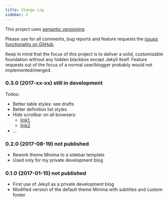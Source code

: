 ```yaml
---
title: Change Log
sidebar: 2
---
```

This project uses [semantic versioning](http://semver.org).

Please use for all comments, bug reports and feature requests the [issues functionality on GitHub](https://github.com/ogobrecht/hydebar/issues).

Keep in mind that the focus of this project is to deliver a solid, customizable foundation without any hidden blackbox except Jekyll itself. Feature requests out of the focus of a normal user/blogger probably would not implemented/merged.


### 0.3.0 (2017-xx-xx) still in development

Todos:

- Better table styles: see drafts
- Better definition list styles
- Hide scrollbar on all browsers:
  - [link1](https://stackoverflow.com/questions/3296644/hiding-the-scrollbar-on-an-html-page),
  - [link2](https://stackoverflow.com/questions/16670931/hide-scroll-bar-but-while-still-being-able-to-scroll)
- ...


### 0.2.0 (2017-08-19) not published

- Rework theme Minima to a sidebar template
- Used only for my private development blog



### 0.1.0 (2017-01-15) not published

- First use of Jekyll as a private development blog
- Modified version of the default theme Minima with subtitles and custom footer
